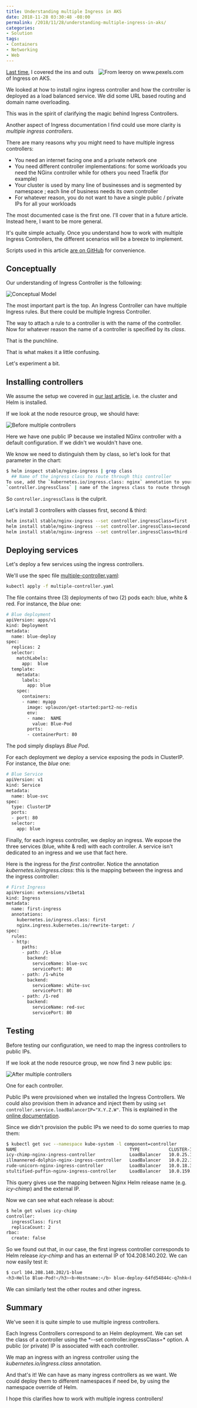 ```yaml
---
title: Understanding multiple Ingress in AKS
date: 2018-11-28 03:30:48 -08:00
permalink: /2018/11/28/understanding-multiple-ingress-in-aks/
categories:
- Solution
tags:
- Containers
- Networking
- Web
---
```

<img style="float:right;padding-right:20px;" title="From leeroy on www.pexels.com" src="/assets/posts/2018/4/understanding-multiple-ingress-in-aks/ancient-army-e1541419212169.jpg" />

<a href="https://vincentlauzon.com/2018/11/21/understanding-simple-http-ingress-in-aks/">Last time</a>, I covered the ins and outs of Ingress on AKS.

We looked at how to install nginx ingress controller and how the controller is deployed as a load balanced service.  We did some URL based routing and domain name overloading.

This was in the spirit of clarifying the magic behind Ingress Controllers.

Another aspect of Ingress documentation I find could use more clarity is <em>multiple ingress controllers</em>.

There are many reasons why you might need to have multiple ingress controllers:

<ul>
<li>You need an internet facing one and a private network one</li>
<li>You need different controller implementations:  for some workloads you need the NGinx controller while for others you need Traefik (for example)</li>
<li>Your cluster is used by many line of businesses and is segmented by namespace ; each line of business needs its own controller</li>
<li>For whatever reason, you do not want to have a single public / private IPs for all your workloads</li>
</ul>

The most documented case is the first one.  I'll cover that in a future article.  Instead here, I want to be more general.

It's quite simple actually.  Once you understand how to work with multiple Ingress Controllers, the different scenarios will be a breeze to implement.

Scripts used in this article <a href="https://github.com/vplauzon/aks/tree/master/http-ingress">are on GitHub</a> for convenience.

<h2>Conceptually</h2>

Our understanding of Ingress Controller is the following:

<img src="/assets/posts/2018/4/understanding-multiple-ingress-in-aks/model.png" alt="Conceptual Model" />

The most important part is the top.  An Ingress Controller can have multiple Ingress rules.  But there could be multiple Ingress Controller.

The way to attach a rule to a controller is with the name of the controller.  Now for whatever reason the name of a controller is specified by its <em>class</em>.

That is the punchline.

That is what makes it a little confusing.

Let's experiment a bit.

<h2>Installing controllers</h2>

We assume the setup we covered in <a href="https://vincentlauzon.com/2018/11/21/understanding-simple-http-ingress-in-aks/">our last article</a>, i.e. the cluster and Helm is installed.

If we look at the node resource group, we should have:

<img src="/assets/posts/2018/4/understanding-multiple-ingress-in-aks/before.png" alt="Before multiple controllers" />

Here we have one public IP because we installed NGinx controller with a default configuration.  If we didn't we wouldn't have one.

We know we need to distinguish them by class, so let's look for that parameter in the chart:

```bash
$ helm inspect stable/nginx-ingress | grep class
  ## Name of the ingress class to route through this controller
To use, add the `kubernetes.io/ingress.class: nginx` annotation to your Ingress resources.
`controller.ingressClass` | name of the ingress class to route through this controller | `nginx`
```

So <code>controller.ingressClass</code> is the culprit.

Let's install 3 controllers with classes first, second &amp; third:

```bash
helm install stable/nginx-ingress --set controller.ingressClass=first --namespace kube-system --set controller.replicaCount=2 --set rbac.create=false
helm install stable/nginx-ingress --set controller.ingressClass=second --namespace kube-system --set controller.replicaCount=2 --set rbac.create=false
helm install stable/nginx-ingress --set controller.ingressClass=third --namespace kube-system --set controller.replicaCount=2 --set rbac.create=false
```

<h2>Deploying services</h2>

Let's deploy a few services using the ingress controllers.

We'll use the spec file <a href="https://github.com/vplauzon/aks/blob/master/http-ingress/multiple-controller.yaml">multiple-controller.yaml</a>:

```bash
kubectl apply -f multiple-controller.yaml
```

The file contains three (3) deployments of two (2) pods each:  blue, white &amp; red.  For instance, the <em>blue</em> one:

```bash
# Blue deployment
apiVersion: apps/v1
kind: Deployment
metadata:
  name: blue-deploy
spec:
  replicas: 2
  selector:
    matchLabels:
      app:  blue
  template:
    metadata:
      labels:
        app: blue
    spec:
      containers:
      - name: myapp
        image: vplauzon/get-started:part2-no-redis
        env:
        - name:  NAME
          value: Blue-Pod
        ports:
        - containerPort: 80
```

The pod simply displays <em>Blue Pod</em>.

For each deployment we deploy a service exposing the pods in ClusterIP.  For instance, the <em>blue</em> one:

```bash
# Blue Service
apiVersion: v1
kind: Service
metadata:
  name: blue-svc
spec:
  type: ClusterIP
  ports:
  - port: 80
  selector:
    app: blue
```

Finally, for each ingress controller, we deploy an ingress.  We expose the three services (blue, white &amp; red) with each controller.  A service isn't dedicated to an ingress and we use that fact here.

Here is the ingress for the <em>first</em> controller.  Notice the annotation <em>kubernetes.io/ingress.class</em>:  this is the mapping between the ingress and the ingress controller:

```bash
# First Ingress
apiVersion: extensions/v1beta1
kind: Ingress
metadata:
  name: first-ingress
  annotations:
    kubernetes.io/ingress.class: first
    nginx.ingress.kubernetes.io/rewrite-target: /
spec:
  rules:
  - http:
      paths:
      - path: /1-blue
        backend:
          serviceName: blue-svc
          servicePort: 80
      - path: /1-white
        backend:
          serviceName: white-svc
          servicePort: 80
      - path: /1-red
        backend:
          serviceName: red-svc
          servicePort: 80
```

<h2>Testing</h2>

Before testing our configuration, we need to map the ingress controllers to public IPs.

If we look at the node resource group, we now find 3 new public ips:

<img src="/assets/posts/2018/4/understanding-multiple-ingress-in-aks/after.png" alt="After multiple controllers" />

One for each controller.

Public IPs were provisioned when we installed the Ingress Controllers.  We could also provision them in advance and inject them by using <code>set controller.service.loadBalancerIP="X.Y.Z.W"</code>.  This is explained in the <a href="https://docs.microsoft.com/en-us/azure/aks/ingress-static-ip">online documentation</a>.

Since we didn't provision the public IPs we need to do some queries to map them:

```bash
$ kubectl get svc --namespace kube-system -l component=controller
NAME                                           TYPE           CLUSTER-IP     EXTERNAL-IP       PORT(S)                      AGE
icy-chimp-nginx-ingress-controller             LoadBalancer   10.0.25.137    104.208.140.202   80:31611/TCP,443:31031/TCP   58m
illmannered-dolphin-nginx-ingress-controller   LoadBalancer   10.0.22.192    104.46.113.198    80:30482/TCP,443:30339/TCP   57m
rude-unicorn-nginx-ingress-controller          LoadBalancer   10.0.18.36     104.209.219.56    80:31333/TCP,443:30813/TCP   57m
stultified-puffin-nginx-ingress-controller     LoadBalancer   10.0.159.241   104.209.156.3     80:30737/TCP,443:32580/TCP   2d9h
```

This query gives use the mapping between Nginx Helm release name (e.g. <em>icy-chimp</em>) and the external IP.

Now we can see what each release is about:

```bash
$ helm get values icy-chimp
controller:
  ingressClass: first
  replicaCount: 2
rbac:
  create: false
```

So we found out that, in our case, the first ingress controller corresponds to Helm release <em>icy-chimp</em> and has an external IP of 104.208.140.202.  We can now easily test it:

```bash
$ curl 104.208.140.202/1-blue
<h3>Hello Blue-Pod!</h3><b>Hostname:</b> blue-deploy-64fd54844c-q7nhk<br/><b>Visits:</b> undefined
```

We can similarly test the other routes and other ingress.

<h2>Summary</h2>

We've seen it is quite simple to use multiple ingress controllers.

Each Ingress Controllers correspond to an Helm deployment.  We can set the class of a controller using the *--set controller.ingressClass=&#042; option.  A public (or private) IP is associated with each controller.

We map an ingress with an ingress controller using the <em>kubernetes.io/ingress.class</em> annotation.

And that's it!  We can have as many ingress controllers as we want.  We could deploy them to different namespaces if need be, by using the namespace override of Helm.

I hope this clarifies how to work with multiple ingress controllers!